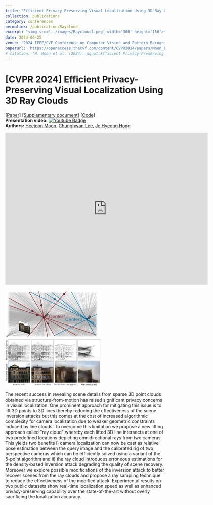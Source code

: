 ```yaml
---
title: "Efficient Privacy-Preserving Visual Localization Using 3D Ray Clouds"
collection: publications
category: conferences
permalink: /publication/Raycloud
excerpt: "<img src='../images/Raycloud1.png' width='300' height='150'><img src='../images/Raycloud2.png' width='300' height='150'>"
date: 2024-06-25
venue: '2024 IEEE/CVF Conference on Computer Vision and Pattern Recognition (CVPR 2024)'
paperurl: 'https://openaccess.thecvf.com/content/CVPR2024/papers/Moon_Efficient_Privacy-Preserving_Visual_Localization_Using_3D_Ray_Clouds_CVPR_2024_paper.pdf'
# citation: 'H. Moon et al. (2024). &quot;Efficient Privacy-Preserving Visual Localization Using 3D Ray Clouds &quot; <i>In proceedings of IEEE/CVF Conference on Computer Vision and Pattern Recognition (CVPR 2024) </i>. 1(3).'
---
```


# [CVPR 2024] Efficient Privacy-Preserving Visual Localization Using 3D Ray Clouds
\[[Paper](https://openaccess.thecvf.com/content/CVPR2024/papers/Moon_Efficient_Privacy-Preserving_Visual_Localization_Using_3D_Ray_Clouds_CVPR_2024_paper.pdf)] \[[Supplementary document](https://openaccess.thecvf.com/content/CVPR2024/supplemental/Moon_Efficient_Privacy-Preserving_Visual_CVPR_2024_supplemental.pdf)] [[Code](https://github.com/PHANTOM0122/Ray-cloud)] 
<br/>
**Presentation video:** [![Youtube Badge](https://img.shields.io/badge/Youtube-ff0000?style=flat-square&logo=youtube&link=https://www.youtube.com/channel/UCkWMYftPuCZSBy34Od8KpEw)](https://www.youtube.com/watch?v=oECeygDJ5rY)
<br/>
**Authors:** [Heejoon Moon](https://github.com/PHANTOM0122), [Chunghwan Lee](https://github.com/Fusroda-h), [Je Hyeong Hong](https://sites.google.com/view/hyvision)

<iframe width="640" height="480" 
  src="https://www.youtube.com/embed/oECeygDJ5rY" 
  frameborder="0" allow="accelerometer; autoplay; clipboard-write; encrypted-media; gyroscope; picture-in-picture" 
  allowfullscreen>
</iframe>

<img src="../images/Raycloud1.png" width="300" height="150"> <img src="../images/Raycloud2.png" width="300" height="150">

The recent success in revealing scene details from sparse 3D point clouds obtained via structure-from-motion has raised significant privacy concerns in visual localization. One prominent approach for mitigating this issue is to lift 3D points to 3D lines thereby reducing the effectiveness of the scene inversion attacks but this comes at the cost of increased algorithmic complexity for camera localization due to weaker geometric constraints induced by line clouds. To overcome this limitation we propose a new lifting approach called "ray cloud" whereby each lifted 3D line intersects at one of two predefined locations depicting omnidirectional rays from two cameras. This yields two benefits i) camera localization can now be cast as relative pose estimation between the query image and the calibrated rig of two perspective cameras which can be efficiently solved using a variant of the 5-point algorithm and ii) the ray cloud introduces erroneous estimations for the density-based inversion attack degrading the quality of scene recovery. Moreover we explore possible modifications of the inversion attack to better recover scenes from the ray clouds and propose a ray sampling technique to reduce the effectiveness of the modified attack. Experimental results on two public datasets show real-time localization speed as well as enhanced privacy-preserving capability over the state-of-the-art without overly sacrificing the localization accuracy.